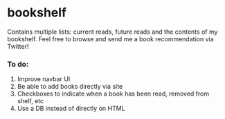 # bookshelf
Contains multiple lists: current reads, future reads and the contents of my bookshelf. Feel free to browse and send me a book recommendation via Twitter!

### To do:
1. Improve navbar UI
2. Be able to add books directly via site
3. Checkboxes to indicate when a book has been read, removed from shelf, etc
4. Use a DB instead of directly on HTML